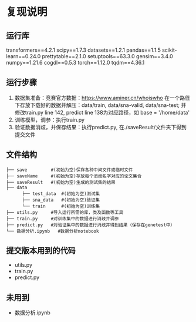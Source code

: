 # 复现说明
## 运行库
transformers==4.2.1
scipy==1.7.3
datasets==1.2.1
pandas==1.1.5
scikit-learn==0.24.0
prettytable==2.1.0
setuptools==63.3.0
gensim==3.4.0
numpy==1.21.6
cogdl==0.5.3
torch==1.12.0
tqdm==4.36.1

## 运行步骤
1. 数据集准备：竞赛官方数据：https://www.aminer.cn/whoiswho
在一个路径下存放下载好的数据并解压：data/train, data/sna-valid, data/sna-test; 
并修改train.py line 142, predict line 138为对应路径，如 base = '/home/data'
2. 训练模型，调参：执行train.py
3. 验证数据消歧，并保存结果：执行predict.py, 在./saveResult/文件夹下得到提交文件

## 文件结构
```
├── save         #(初始为空)保存各种中间文件或临时文件      
├── saveName     #(初始为空)存放每个消歧名字对应的论文集合
├── saveResult   #(初始为空)生成的测试集的结果
├── data 
      ├── test_data  #(初始为空)测试集
      ├── sna_data   #(初始为空)验证集
      └── train      #(初始为空)训练集
├── utils.py     #导入运行所需的库，类及函数等工具
├── train.py     #对训练集中的数据进行消歧并调参
├── predict.py   #对验证集中的数据进行消歧并得到结果（保存在genetest中）
└── 数据分析.ipynb   #数据分析notebook

```
## 提交版本用到的代码
* utils.py
* train.py
* predict.py

## 未用到
* 数据分析.ipynb